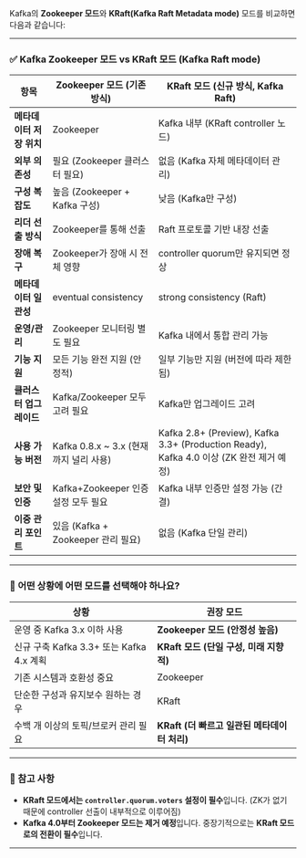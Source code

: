Kafka의 **Zookeeper 모드**와 **KRaft(Kafka Raft Metadata mode)** 모드를 비교하면 다음과 같습니다:

---

### ✅ Kafka Zookeeper 모드 vs KRaft 모드 (Kafka Raft mode)

| 항목              | Zookeeper 모드 (기존 방식)            | KRaft 모드 (신규 방식, Kafka Raft)                                                    |
| --------------- | ------------------------------- | ------------------------------------------------------------------------------- |
| **메타데이터 저장 위치** | Zookeeper                       | Kafka 내부 (KRaft controller 노드)                                                  |
| **외부 의존성**      | 필요 (Zookeeper 클러스터 필요)          | 없음 (Kafka 자체 메타데이터 관리)                                                          |
| **구성 복잡도**      | 높음 (Zookeeper + Kafka 구성)       | 낮음 (Kafka만 구성)                                                                  |
| **리더 선출 방식**    | Zookeeper를 통해 선출                | Raft 프로토콜 기반 내장 선출                                                              |
| **장애 복구**       | Zookeeper가 장애 시 전체 영향           | controller quorum만 유지되면 정상                                                      |
| **메타데이터 일관성**   | eventual consistency            | strong consistency (Raft)                                                       |
| **운영/관리**       | Zookeeper 모니터링 별도 필요            | Kafka 내에서 통합 관리 가능                                                              |
| **기능 지원**       | 모든 기능 완전 지원 (안정적)               | 일부 기능만 지원 (버전에 따라 제한됨)                                                          |
| **클러스터 업그레이드**  | Kafka/Zookeeper 모두 고려 필요        | Kafka만 업그레이드 고려                                                                 |
| **사용 가능 버전**    | Kafka 0.8.x \~ 3.x (현재까지 널리 사용) | Kafka 2.8+ (Preview), Kafka 3.3+ (Production Ready), Kafka 4.0 이상 (ZK 완전 제거 예정) |
| **보안 및 인증**     | Kafka+Zookeeper 인증 설정 모두 필요     | Kafka 내부 인증만 설정 가능 (간결)                                                         |
| **이중 관리 포인트**   | 있음 (Kafka + Zookeeper 관리 필요)    | 없음 (Kafka 단일 관리)                                                                |

---

### 🧭 어떤 상황에 어떤 모드를 선택해야 하나요?

| 상황                               | 권장 모드                          |
| -------------------------------- | ------------------------------ |
| 운영 중 Kafka 3.x 이하 사용             | **Zookeeper 모드 (안정성 높음)**      |
| 신규 구축 Kafka 3.3+ 또는 Kafka 4.x 계획 | **KRaft 모드 (단일 구성, 미래 지향적)**   |
| 기존 시스템과 호환성 중요                   | Zookeeper                      |
| 단순한 구성과 유지보수 원하는 경우              | KRaft                          |
| 수백 개 이상의 토픽/브로커 관리 필요            | **KRaft (더 빠르고 일관된 메타데이터 처리)** |

---

### 📝 참고 사항

* **KRaft 모드에서는 `controller.quorum.voters` 설정이 필수**입니다. (ZK가 없기 때문에 controller 선출이 내부적으로 이루어짐)
* **Kafka 4.0부터 Zookeeper 모드는 제거 예정**입니다. 중장기적으로는 **KRaft 모드로의 전환이 필수**입니다.

---

